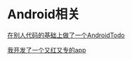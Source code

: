 # Android相关

[在别人代码的基础上做了一个AndroidTodo](./在别人代码的基础上做了一个AndroidTodo/在别人代码的基础上做了一个AndroidTodo.md)


[我开发了一个又红又专的app](./我开发了一个又红又专的app/我开发了一个又红又专的app.md)